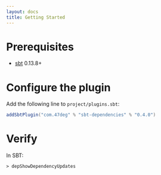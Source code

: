```yaml
---
layout: docs
title: Getting Started
---
```


# Prerequisites

* [sbt](http://www.scala-sbt.org/) 0.13.8+

# Configure the plugin

Add the following line to `project/plugins.sbt`:

[comment]: # (Start Replace)
```scala
addSbtPlugin("com.47deg" % "sbt-dependencies" % "0.4.0")
```

[comment]: # (End Replace)

# Verify

In SBT:

`> depShowDependencyUpdates`